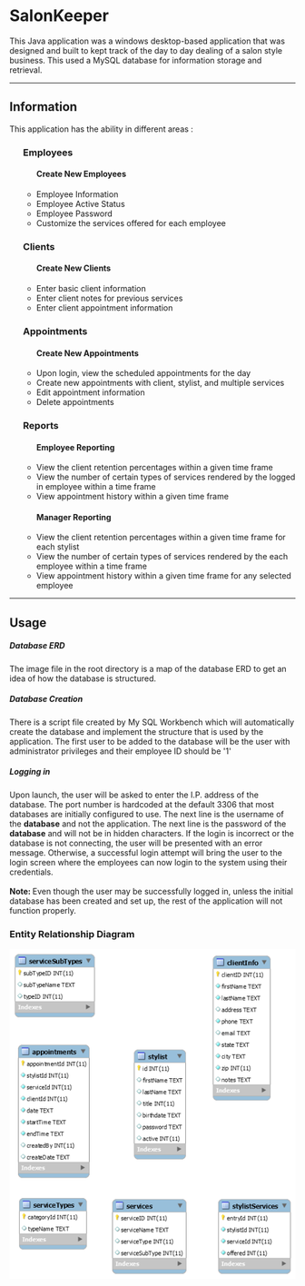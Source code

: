 # SalonKeeper
This Java application was a windows desktop-based application that was designed and built to kept track of the day to day dealing of a salon style business. This used a MySQL database for information storage and retrieval. 
<hr>
<div>
  <h2>Information</h2>
      This application has the ability in different areas :
      <ul> <h3>Employees</h3>
        <ul><h4>Create New Employees</h4>
          <li>Employee Information</li>
          <li>Employee Active Status</li>
          <li>Employee Password</li>
          <li>Customize the services offered for each employee</li>
        </ul>
      </ul>
      <ul><h3>Clients</h3>
        <ul><h4>Create New Clients</h4>
          <li>Enter basic client information</li>
          <li>Enter client notes for previous services</li>
          <li>Enter client appointment information</li>
        </ul>
      </ul>
      <ul><h3>Appointments</h3>
        <ul><h4>Create New Appointments</h4>
          <li>Upon login, view the scheduled appointments for the day</li>
          <li>Create new appointments with client, stylist, and multiple services</li>
          <li>Edit appointment information</li>
          <li>Delete appointments</li>
        </ul>
      </ul>
      <ul><h3>Reports</h3>
        <ul><h4>Employee Reporting</h4>
        <li>View the client retention percentages within a given time frame</li>
          <li>View the number of certain types of services rendered by the logged in employee within a time frame</li>
          <li>View appointment history within a given time frame</li>
        </ul>
        <ul><h4>Manager Reporting</h4>
          <li>View the client retention percentages within a given time frame for each stylist</li>
          <li>View the number of certain types of services rendered by the each employee within a time frame</li>
          <li>View appointment history within a given time frame for any selected employee</li>
        </ul>
      </ui>
</div>
<hr>
<div>
  <h2>Usage</h2>
  <p><h5>Database ERD</h5>
    The image file in the root directory is a map of the database ERD to get an idea of how the database is structured.
  </p>
  <p><h5>Database Creation</h5>
    There is a script file created by My SQL Workbench which will automatically create the database and implement the structure that is     used by the application. The first user to be added to the database will be the user with administrator privileges and their       employee ID should be '1'
  </p>
  <p><h5>Logging in</h5>
  Upon launch, the user will be asked to enter the I.P. address of the database. The port number is hardcoded at the default 3306 that most databases are initially configured to use. The next line is the username of the <strong>database</strong> and not the application. The next line is the password of the <strong>database</strong> and will not be in hidden characters. If the login is incorrect or the database is not connecting, the user will be presented with an error message. Otherwise, a successful login attempt will bring the user to the login screen where the employees can now login to the system using their credentials. 
  <br><br>
  <strong>Note: </strong> Even though the user may be successfully logged in, unless the initial database has been created and set up, the rest of the application will not function properly.
  </p>
</div>
<div>
  <h3>Entity Relationship Diagram</h3>
<img src="salonkeeperER.png"></img>
</div>
